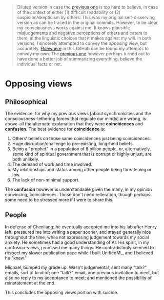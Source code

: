 > Diluted version in case the [previous one](https://github.com/animal-tree/Writing-stuff/blob/main/Stuff65-opposing-views.md) is too hard to believe, in case of the context of either (1) difficult readability or (2) suspicion/skepticism by others. This was my original self-disserving version as can be traced in the original commits. However, to be clear, my consciousness works against me. It knows plausible misjudgements and negative perceptions of others and caters to them, in the linguistic choices that it makes against my will. In both versions, I sincerely attempted to convey the *opposing* view, but accurately. [Elsewhere](https://github.com/animal-tree/Writing-stuff/blob/main/Stuff42-GradsAlliance-draft.md) in this GitHub can be found my attempts to convey my own. The [previous one](https://github.com/animal-tree/Writing-stuff/blob/main/Stuff65-opposing-views.md) however perhaps turned out to have done a better job of summarizing everything, believe the individual facts or not.

# Opposing views

## Philosophical

The evidence, for why my previous views [about synchronicities and the consciousness-tethering forces that regulate our minds] are wrong, is above-all the alternate explanation that they were **coincidences** and **confusion**. The best evidence for **coincidence** is:

1. Others' beliefs on those same coincidences just being coincidences.
2. Huge disruption/challenge to pre-existing, long-held beliefs.
3. Being a "prophet" in a population of 8 billion people, or, alternatively, some kind of spiritual government that is corrupt or highly unjust, are both unlikely.
4. The demand of work and time involved.
5. My relationships and status among other people being threatening or low.
6. The lack of non-minimal support.

The **confusion** however is understandable given the many, in my opinion convincing, coincidences. Those don't need reiteration, though perhaps some need to be stressed more if I were to share this.

## People

In defense of Chenliang: he eventually accepted me into his lab after Henry left, pressured me into writing a paper sooner, and stayed generally nice throughout the time, while not expressing judgement towards my social anxiety. He sometimes had a good understanding of AI. His spirit, in my confusion-views, promised me many things. He contradictorily seemed to respect my slower publication pace while I built UnifiedML, and I believed he "knew."

Michael, bumped my grade up. Wasn't judgemental, sent many "talk?" emails, sort of kind of; one "talk?" email, one previous invitation to meet, but also no reply to my acceptance to meet; and mentioned the possibility of reinstatement at the end.

This concludes the opposing views portion with suicide.
